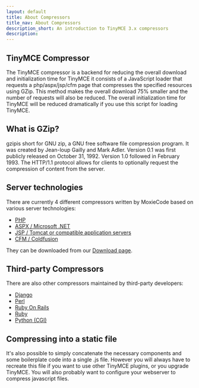 ```yaml
---
layout: default
title: About Compressors
title_nav: About Compressors
description_short: An introduction to TinyMCE 3.x compressors
description:
---
```


## TinyMCE Compressor

The TinyMCE compressor is a backend for reducing the overall download and initialization time for TinyMCE it consists of a JavaScript loader that requests a php/aspx/jsp/cfm page that compresses the specified resources using GZip. This method makes the overall download 75% smaller and the number of requests will also be reduced. The overall initialization time for TinyMCE will be reduced dramatically if you use this script for loading TinyMCE.

## What is GZip?

gzipis short for GNU zip, a GNU free software file compression program. It was created by Jean-loup Gailly and Mark Adler. Version 0.1 was first publicly released on October 31, 1992\. Version 1.0 followed in February 1993\. The HTTP/1.1 protocol allows for clients to optionally request the compression of content from the server.

## Server technologies

There are currently 4 different compressors written by MoxieCode based on various server technologies:

*   [PHP](https://www.tinymce.com/docs-3x/compressor/Compressors3x@PHP/)
*   [ASPX / Microsoft .NET](https://www.tinymce.com/docs-3x/compressor/Compressors3x@.NET/)
*   [JSP / Tomcat or compatible application servers](https://www.tinymce.com/docs-3x/compressor/Compressors3x@JSP/)
*   [CFM / Coldfusion](https://www.tinymce.com/docs-3x/compressor/Compressors3x@Coldfusion/)

They can be downloaded from our [Download page](https://www.tinymce.com/download/).

## Third-party Compressors

There are also other compressors maintained by third-party developers:

*   [Django](http://code.google.com/p/django-tinymce/)
*   [Perl](http://hacks.traveljury.com/perl_compressor/)
*   [Ruby On Rails](http://tinymcehammer.lanalot.com/)
*   [Ruby](http://garbageburrito.com/home/tinymce_gzip_compressor_ruby_on_rails_plugin)
*   [Python (CGI)](http://code.google.com/p/tinymce-python-compressor/)

## Compressing into a static file

It's also possible to simply concatenate the necessary components and some boilerplate code into a single .js file. However you will always have to recreate this file if you want to use other TinyMCE plugins, or you upgrade TinyMCE. You will also probably want to configure your webserver to compress javascript files.
